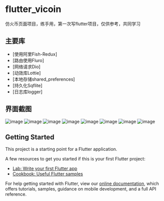 # flutter_vicoin

仿火币页面项目，练手用，第一次写flutter项目，仅供参考，共同学习

## 主要库

- [使用阿里Fish-Redux]
- [路由使用Fluro]
- [网络请求Dio]
- [动效库Lottie]
- [本地存储shared_preferences]
- [持久化Sqflite]
- [日志库logger]

## 界面截图

![image](https://github.com/ninosroger/flutter_fire_coin/blob/master/images/1.jpg)
![image](https://github.com/ninosroger/flutter_fire_coin/blob/master/images/2.jpg)
![image](https://github.com/ninosroger/flutter_fire_coin/blob/master/images/3.jpg)
![image](https://github.com/ninosroger/flutter_fire_coin/blob/master/images/4.jpg)
![image](https://github.com/ninosroger/flutter_fire_coin/blob/master/images/5.jpg)
![image](https://github.com/ninosroger/flutter_fire_coin/blob/master/images/6.jpg)
![image](https://github.com/ninosroger/flutter_fire_coin/blob/master/images/7.jpg)
![image](https://github.com/ninosroger/flutter_fire_coin/blob/master/images/8.jpg)

## Getting Started

This project is a starting point for a Flutter application.

A few resources to get you started if this is your first Flutter project:

- [Lab: Write your first Flutter app](https://flutter.dev/docs/get-started/codelab)
- [Cookbook: Useful Flutter samples](https://flutter.dev/docs/cookbook)

For help getting started with Flutter, view our
[online documentation](https://flutter.dev/docs), which offers tutorials,
samples, guidance on mobile development, and a full API reference.
